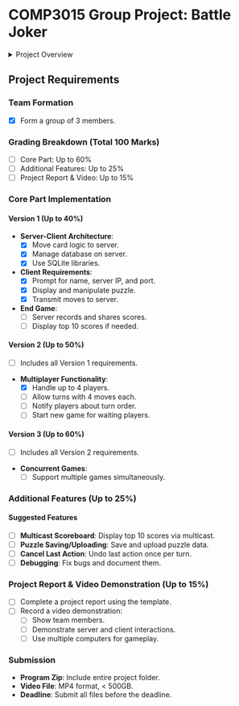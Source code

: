 # COMP3015 Group Project: Battle Joker

<details>
<summary>Project Overview</summary>

- **Game Concept**: Inspired by 2048 using poker cards.
- **Objective**: Combine cards to create a JOKER card.
- **Multiplayer Goal**: Enhance for online play.

</details>

## Project Requirements

### Team Formation
- [x] Form a group of 3 members.

### Grading Breakdown (Total 100 Marks)
- [ ] Core Part: Up to 60%
- [ ] Additional Features: Up to 25%
- [ ] Project Report & Video: Up to 15%

### Core Part Implementation

#### Version 1 (Up to 40%)

- **Server-Client Architecture**:
  - [x] Move card logic to server.
  - [x] Manage database on server.
  - [x] Use SQLite libraries.
- **Client Requirements**:
  - [x] Prompt for name, server IP, and port.
  - [x] Display and manipulate puzzle.
  - [x] Transmit moves to server.
- **End Game**:
  - [ ] Server records and shares scores.
  - [ ] Display top 10 scores if needed.

#### Version 2 (Up to 50%)

- [ ] Includes all Version 1 requirements.
- **Multiplayer Functionality**:
  - [x] Handle up to 4 players.
  - [ ] Allow turns with 4 moves each.
  - [ ] Notify players about turn order.
  - [ ] Start new game for waiting players.

#### Version 3 (Up to 60%)

- [ ] Includes all Version 2 requirements.
- **Concurrent Games**:
  - [ ] Support multiple games simultaneously.

### Additional Features (Up to 25%)

#### Suggested Features
- [ ] **Multicast Scoreboard**: Display top 10 scores via multicast.
- [ ] **Puzzle Saving/Uploading**: Save and upload puzzle data.
- [ ] **Cancel Last Action**: Undo last action once per turn.
- [ ] **Debugging**: Fix bugs and document them.

### Project Report & Video Demonstration (Up to 15%)

- [ ] Complete a project report using the template.
- [ ] Record a video demonstration:
  - [ ] Show team members.
  - [ ] Demonstrate server and client interactions.
  - [ ] Use multiple computers for gameplay.

### Submission
- **Program Zip**: Include entire project folder.
- **Video File**: MP4 format, < 500GB.
- **Deadline**: Submit all files before the deadline.
